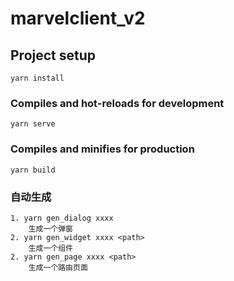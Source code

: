 # marvelclient_v2

## Project setup
```
yarn install
```

### Compiles and hot-reloads for development
```
yarn serve
```

### Compiles and minifies for production
```
yarn build
```

### 自动生成
```
1. yarn gen_dialog xxxx
    生成一个弹窗
2. yarn gen_widget xxxx <path>
    生成一个组件
2. yarn gen_page xxxx <path>
    生成一个路由页面
```
